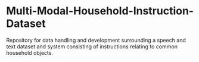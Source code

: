 # Multi-Modal-Household-Instruction-Dataset
Repository for data handling and development surrounding a speech and text dataset and system consisting of instructions relating to common household objects.
